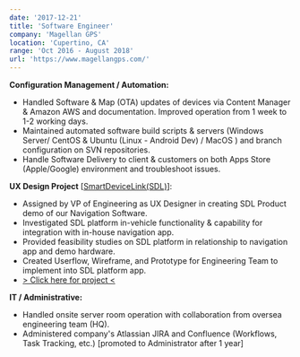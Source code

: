 ```yaml
---
date: '2017-12-21'
title: 'Software Engineer'
company: 'Magellan GPS'
location: 'Cupertino, CA'
range: 'Oct 2016 - August 2018'
url: 'https://www.magellangps.com/'
---
```

**Configuration Management / Automation:**
- Handled Software & Map (OTA) updates of devices via Content Manager & Amazon AWS and documentation. Improved operation from 1 week to 1-2 working days.
- Maintained automated software build scripts & servers (Windows Server/ CentOS & Ubuntu (Linux - Android Dev) / MacOS ) and branch configuration on SVN repositories.
- Handle Software Delivery to client & customers on both Apps Store (Apple/Google) environment and troubleshoot issues.

**UX Design Project** [[SmartDeviceLink(SDL)](https://smartdevicelink.com/)]:
- Assigned by VP of Engineering as UX Designer in creating SDL Product demo of our Navigation Software.
- Investigated SDL platform in-vehicle functionality & capability for integration with in-house navigation app.
- Provided feasibility studies on SDL platform in relationship to navigation app and demo hardware.
- Created Userflow, Wireframe, and Prototype for Engineering Team to implement into SDL platform app. 
- [> Click here for project <](https://drive.google.com/drive/folders/1PSTvVgwpIfLu2Xmhpcvaas3-1ZUZ637e)

**IT / Administrative:**
- Handled onsite server room operation with collaboration from oversea engineering team (HQ).
- Administered company's Atlassian JIRA and Confluence (Workflows, Task Tracking, etc.) [promoted to Administrator after 1 year]